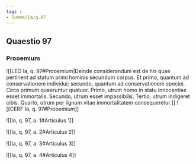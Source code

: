 ```yaml
---
tags : 
- Summa/Ia/q.97
---
```


## Quaestio 97

### Prooemium

![[LEO Ia, q. 97#Prooemium|Deinde considerandum est de his quae pertinent ad statum primi hominis secundum corpus. Et primo, quantum ad conservationem individui; secundo, quantum ad conservationem speciei. Circa primum quaeruntur quatuor. Primo, utrum homo in statu innocentiae esset immortalis. Secundo, utrum esset impassibilis. Tertio, utrum indigeret cibis. Quarto, utrum per lignum vitae immortalitatem consequeretur.]]
![[CERF Ia, q. 97#Prooemium]]

![[Ia, q. 97, a. 1#Articulus 1]]

![[Ia, q. 97, a. 2#Articulus 2]]

![[Ia, q. 97, a. 3#Articulus 3]]

![[Ia, q. 97, a. 4#Articulus 4]]


